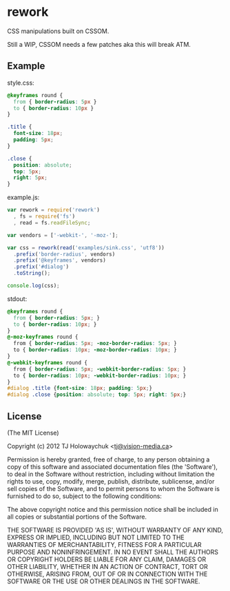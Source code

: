 
# rework

  CSS manipulations built on CSSOM.

  Still a WIP, CSSOM needs a few patches aka this will break ATM.

## Example

style.css:

```css
@keyframes round {
  from { border-radius: 5px }
  to { border-radius: 10px }
}

.title {
  font-size: 18px;
  padding: 5px;
}

.close {
  position: absolute;
  top: 5px;
  right: 5px;
}
```

example.js:

```js
var rework = require('rework')
  , fs = require('fs')
  , read = fs.readFileSync;

var vendors = ['-webkit-', '-moz-'];

var css = rework(read('examples/sink.css', 'utf8'))
  .prefix('border-radius', vendors)
  .prefix('@keyframes', vendors)
  .prefix('#dialog')
  .toString();

console.log(css);
```

stdout:

```css
@keyframes round { 
  from { border-radius: 5px; } 
  to { border-radius: 10px; } 
}
@-moz-keyframes round { 
  from { border-radius: 5px; -moz-border-radius: 5px; } 
  to { border-radius: 10px; -moz-border-radius: 10px; } 
}
@-webkit-keyframes round { 
  from { border-radius: 5px; -webkit-border-radius: 5px; } 
  to { border-radius: 10px; -webkit-border-radius: 10px; } 
}
#dialog .title {font-size: 18px; padding: 5px;}
#dialog .close {position: absolute; top: 5px; right: 5px;}
```

## License 

(The MIT License)

Copyright (c) 2012 TJ Holowaychuk &lt;tj@vision-media.ca&gt;

Permission is hereby granted, free of charge, to any person obtaining
a copy of this software and associated documentation files (the
'Software'), to deal in the Software without restriction, including
without limitation the rights to use, copy, modify, merge, publish,
distribute, sublicense, and/or sell copies of the Software, and to
permit persons to whom the Software is furnished to do so, subject to
the following conditions:

The above copyright notice and this permission notice shall be
included in all copies or substantial portions of the Software.

THE SOFTWARE IS PROVIDED 'AS IS', WITHOUT WARRANTY OF ANY KIND,
EXPRESS OR IMPLIED, INCLUDING BUT NOT LIMITED TO THE WARRANTIES OF
MERCHANTABILITY, FITNESS FOR A PARTICULAR PURPOSE AND NONINFRINGEMENT.
IN NO EVENT SHALL THE AUTHORS OR COPYRIGHT HOLDERS BE LIABLE FOR ANY
CLAIM, DAMAGES OR OTHER LIABILITY, WHETHER IN AN ACTION OF CONTRACT,
TORT OR OTHERWISE, ARISING FROM, OUT OF OR IN CONNECTION WITH THE
SOFTWARE OR THE USE OR OTHER DEALINGS IN THE SOFTWARE.